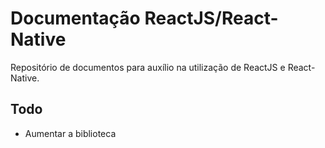 # Documentação ReactJS/React-Native

Repositório de documentos para auxílio na utilização de ReactJS e React-Native.

## Todo
- Aumentar a biblioteca
